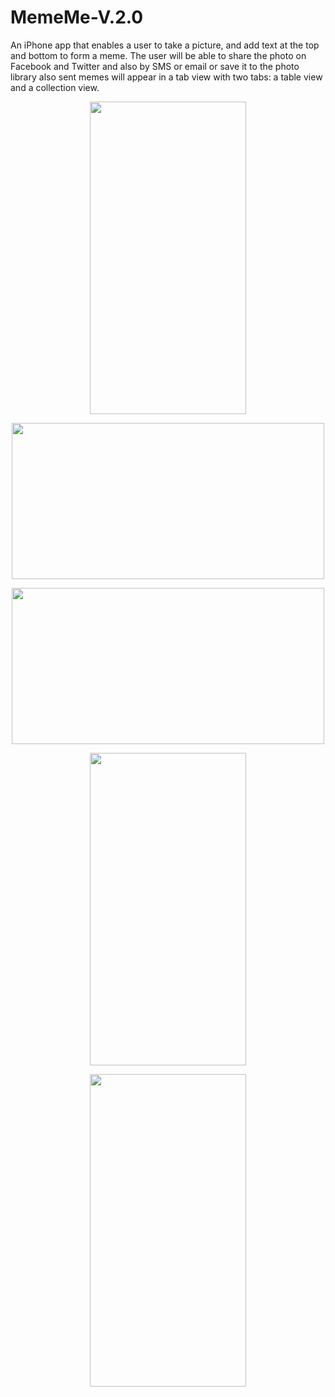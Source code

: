 # MemeMe-V.2.0

An iPhone app that enables a user to take a picture, and add text at the top and bottom to form a meme. The user will be able to share the photo on Facebook and Twitter and also by SMS or email or save it to the photo library also sent memes will appear in a tab view with two tabs: a table view and a collection view.

<p align="center">
  <img width="250" height="500" src="https://user-images.githubusercontent.com/27751735/55757367-751f7e00-5a5c-11e9-93ef-e5449c363741.png">
</p>
<p align="center">
  <img width="500" height="250" src="https://user-images.githubusercontent.com/27751735/55757368-751f7e00-5a5c-11e9-89b0-a6020e9ebb0a.png">
</p>
<p align="center">
  <img width="500" height="250" src="https://user-images.githubusercontent.com/27751735/55757369-751f7e00-5a5c-11e9-89c5-b74f2705522f.png">
</p>
<p align="center">
  <img width="250" height="500" src="https://user-images.githubusercontent.com/27751735/55757370-75b81480-5a5c-11e9-8c59-e10c593278a6.png">
</p>
<p align="center">
  <img width="250" height="500" src="https://user-images.githubusercontent.com/27751735/55757371-75b81480-5a5c-11e9-85a2-6d9cf2dc8d0b.png">
</p>
